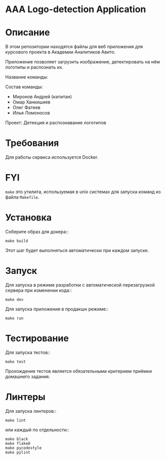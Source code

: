 AAA Logo-detection Application
========================

Описание
========

В этом репозитории находятся файлы для веб приложения для курсового проекта в Академии Аналитиков Авито.

Приложение позволяет загрузить изображение, детектировать на нём логотипы и распознать их.

Название команды:

Состав команды:
* Миронов Андрей (капитан)
* Омар Ханкишиев
* Олег Фатеев
* Илья Ломоносов

Проект: Детекция и распознавание логотипов

Требования
==========

Для работы сервиса используется Docker.

FYI
===

`make` это утилита, используемая в unix системах для запуска команд из файла `Makefile`.

Установка
=========

Соберите образ для докера::

    make build

Этот шаг будет выполняться автоматически при каждом запуске.

Запуск
======

Для запуска в режиме разработки с автоматической перезагрузкой сервера при
изменении кода::

    make dev


Для запуска приложения в продакшн режиме::

    make run


Тестирование
============

Для запуска тестов::

    make test


Прохождение тестов является обязательными критерием приёмки домашнего задания.


Линтеры
=======

Для запуска линтеров::

    make lint

или каждый по отдельности::

    make black
    make flake8
    make pycodestyle
    make pylint
